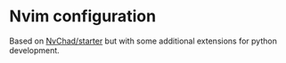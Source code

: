 # Nvim configuration
Based on [NvChad/starter](https://github.com/NvChad/starter) but with some additional extensions for python development.
